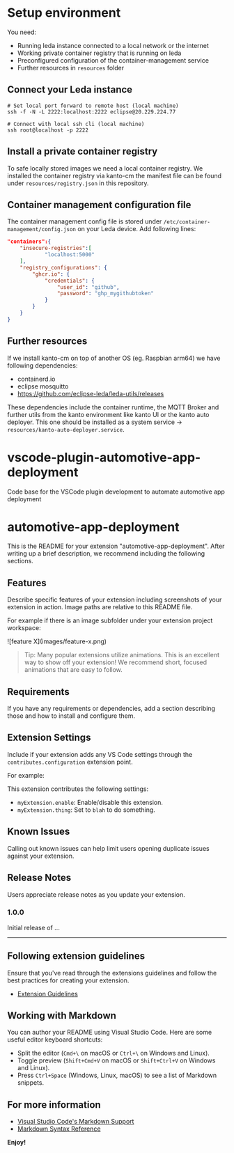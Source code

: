 # Setup environment 
You need:
- Running leda instance connected to a local network or the internet 
- Working private container registry that is running on leda 
- Preconfigured configuration of the container-management service
- Further resources in `resources` folder

## Connect your Leda instance

```shell
# Set local port forward to remote host (local machine)
ssh -f -N -L 2222:localhost:2222 eclipse@20.229.224.77

# Connect with local ssh cli (local machine)
ssh root@localhost -p 2222
```

## Install a private container registry 
To safe locally stored images we need a local container registry. 
We installed the container registry via kanto-cm the manifest file can be found under `resources/registry.json` in this repository. 

## Container management configuration file
The container management config file is stored under `/etc/container-management/config.json` on your Leda device. Add following lines: 

```json
"containers":{
    "insecure-registries":[
            "localhost:5000"
    ], 
    "registry_configurations": {
        "ghcr.io": {
            "credentials": {
                "user_id": "github",
                "password": "ghp_mygithubtoken"
            }
        }
    }
}   
```

## Further resources 
If we install kanto-cm on top of another OS (eg. Raspbian arm64) we have following dependencies: 
- containerd.io
- eclipse mosquitto 
- https://github.com/eclipse-leda/leda-utils/releases

These dependencies include the container runtime, the MQTT Broker and further utils from the kanto environment like kanto UI or the kanto auto deployer. This one should be installed as a system service -> `resources/kanto-auto-deployer.service`.

# vscode-plugin-automotive-app-deployment
Code base for the VSCode plugin development to automate automotive app deployment

# automotive-app-deployment 

This is the README for your extension "automotive-app-deployment". After writing up a brief description, we recommend including the following sections.

## Features

Describe specific features of your extension including screenshots of your extension in action. Image paths are relative to this README file.

For example if there is an image subfolder under your extension project workspace:

\!\[feature X\]\(images/feature-x.png\)

> Tip: Many popular extensions utilize animations. This is an excellent way to show off your extension! We recommend short, focused animations that are easy to follow.

## Requirements

If you have any requirements or dependencies, add a section describing those and how to install and configure them.

## Extension Settings

Include if your extension adds any VS Code settings through the `contributes.configuration` extension point.

For example:

This extension contributes the following settings:

* `myExtension.enable`: Enable/disable this extension.
* `myExtension.thing`: Set to `blah` to do something.

## Known Issues

Calling out known issues can help limit users opening duplicate issues against your extension.

## Release Notes

Users appreciate release notes as you update your extension.

### 1.0.0

Initial release of ...

---

## Following extension guidelines

Ensure that you've read through the extensions guidelines and follow the best practices for creating your extension.

* [Extension Guidelines](https://code.visualstudio.com/api/references/extension-guidelines)

## Working with Markdown

You can author your README using Visual Studio Code. Here are some useful editor keyboard shortcuts:

* Split the editor (`Cmd+\` on macOS or `Ctrl+\` on Windows and Linux).
* Toggle preview (`Shift+Cmd+V` on macOS or `Shift+Ctrl+V` on Windows and Linux).
* Press `Ctrl+Space` (Windows, Linux, macOS) to see a list of Markdown snippets.

## For more information

* [Visual Studio Code's Markdown Support](http://code.visualstudio.com/docs/languages/markdown)
* [Markdown Syntax Reference](https://help.github.com/articles/markdown-basics/)

**Enjoy!**

